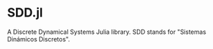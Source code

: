 # SDD.jl
A Discrete Dynamical Systems Julia library. SDD stands for "Sistemas Dinámicos Discretos".
